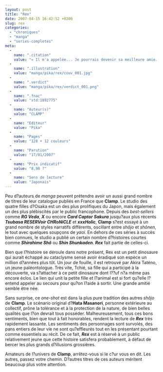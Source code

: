 ```yaml
---
layout: post
title: "Rex"
date: 2007-04-15 16:42:52 +0200
slug: rex
categories:
  - "chroniques"
  - "manga"
  - "series-completes"
meta:
  -
    name: ".citation"
    value: "« Il m'a appelée... Je pourrais devenir sa meilleure amie. »"
  -
    name: ".illustration"
    value: "manga/pika/rex/couv_001.jpg"
  -
    name: ".verdict"
    value: "manga/pika/rex/verdict_001.png"
  -
    name: ".fnac"
    value: "std:1892775"
  -
    name: "Auteur(s)"
    value: "CLAMP"
  -
    name: "Editeur"
    value: "Pika"
  -
    name: "Pages"
    value: "128 + 12 couleurs"
  -
    name: "Parution"
    value: "17/01/2007"
  -
    name: "Prix indicatif"
    value: "8,90 ?"
  -
    name: "Sens de lecture"
    value: "Japonais"
---
```


Peu d?auteurs de _manga_ peuvent prétendre avoir un aussi grand nombre de titres de leur catalogue publiés en France que **Clamp**. Le studio des quatre filles d?Osaka est un des plus prolifiques du Japon, mais également un des plus plébiscités par le public francophone. Depuis des _best-sellers_ comme _**RG Veda**_, _**X**_ ou encore _**Card Captor Sakura**_ jusqu?aux plus récents _**Tsubasa RESERVoir CHRoNiCLE**_ et _**xxxHolic**_, **Clamp** s?est essayé à un grand nombre de styles narratifs différents, oscillant entre _shôjo_ et _shônen_, le tout avec quelques soupçons de _yaoi_. En dehors de ces séries à succès bien connues, le studio a publié un certain nombre d?histoires courtes comme _**Shirahime Shô**_ ou _**Shin Shunkaden**_. _**Rex**_ fait partie de celles-ci.

Bien que l?histoire se déroule dans notre présent, Rex est un petit dinosaure qui aurait échappé au cataclysme sensé avoir éradiqué son espèce un million d?années plus tôt. Un jour de fouille, il est retrouvé par Akira Taténo, un jeune paléontologue. Très vite, Tchié, sa fille qui a participé à la découverte, va s?attacher à ce petit dinosaure dont l??uf n?a même pas encore éclos. Le lien qui unit la petite fille et l?animal est si fort qu?elle l?entend appeler au secours pour qu?on l?aide à sortir. Une grande amitié semble être née.

Sans surprise, ce _one-shot_ est dans la plus pure tradition des autres _shôjo_ de **Clamp**. Le scénario original d?**Hata Masanori**, personne extérieure au collectif, prône la tolérance et à la protection de la nature, de bien belles qualités que l?on devrait tous posséder. Malheureusement, tous ces bons sentiments, bien que tout à fait honorables, rendent la lecture de _**Rex**_ très rapidement lassante. Les sentiments des personnages sont survolés, des pans entiers de leur vie ne sont qu?effleurés tout en les présentant pourtant comme essentiels au récit. De ce fait, _**Rex**_ est à réservé à un public relativement jeune que cette histoire satisfera probablement, à défaut de bercer les plus grands d?illusions grossières.

Amateurs de l?univers de **Clamp**, arrêtez-vous si le c?ur vous en dit. Les autres, passez votre chemin. D?autres titres de ces auteurs méritent beaucoup plus votre attention.
